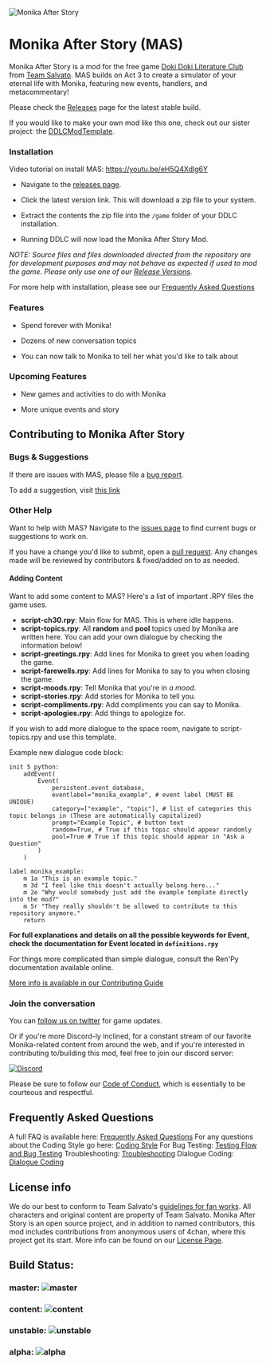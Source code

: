 ![Monika After Story](https://github.com/Monika-After-Story/MonikaModDev/blob/master/Monika%20After%20Story/game/mod_assets/menu_new.png?raw=True)

# Monika After Story (MAS)
Monika After Story is a mod for the free game [Doki Doki Literature Club](https://www.ddlc.moe) from [Team Salvato](http://teamsalvato.com/). MAS builds on Act 3 to create a simulator of your eternal life with Monika, featuring new events, handlers, and metacommentary!

Please check the [Releases](http://www.monikaafterstory.com/releases.html) page for the latest stable build.

If you would like to make your own mod like this one, check out our sister project: the [DDLCModTemplate](https://github.com/therationalpi/DDLCModTemplate).

### Installation

Video tutorial on install MAS: https://youtu.be/eH5Q4Xdlg6Y

* Navigate to the [releases page](http://www.monikaafterstory.com/releases.html).

* Click the latest version link. This will download a zip file to your system.

* Extract the contents the zip file into the `/game` folder of your DDLC installation.

* Running DDLC will now load the Monika After Story Mod.

*NOTE: Source files and files downloaded directed from the repository are for development purposes and may not behave as expected if used to mod the game. Please only use one of our [Release Versions](https://github.com/Monika-After-Story/MonikaModDev/releases).*

For more help with installation, please see our [Frequently Asked Questions](https://github.com/Monika-After-Story/MonikaModDev/wiki/FAQ)

### Features

* Spend forever with Monika!

* Dozens of new conversation topics

* You can now talk to Monika to tell her what you'd like to talk about

### Upcoming Features

* New games and activities to do with Monika

* More unique events and story


## Contributing to Monika After Story

### Bugs & Suggestions
If there are issues with MAS, please file a [bug report](https://github.com/Monika-After-Story/MonikaModDev/issues/new?labels=bug&body=Describe%20bug%20and%20steps%20for%20reproduction%20here&title=%5BBug%5D%20-%20).

To add a suggestion, visit [this link](https://github.com/Monika-After-Story/MonikaModDev/issues/new?labels=suggestion&body=Your%20suggestion%20goes%20here&title=%5BSuggestion%5D%20-%20)

 ### Other Help
 Want to help with MAS? Navigate to the [issues page](https://github.com/Monika-After-Story/MonikaModDev/issues) to find current bugs or suggestions to work on.

If you have a change you'd like to submit, open a [pull request](https://github.com/Monika-After-Story/MonikaModDev/pulls). Any changes made will be reviewed by contributors & fixed/added on to as needed.

#### Adding Content
Want to add some content to MAS? Here's a list of important .RPY files the game uses.

- **script-ch30.rpy**: Main flow for MAS. This is where idle happens.
- **script-topics.rpy**: All **random** and **pool** topics used by Monika are written here. You can add your own dialogue by checking the information below!
- **script-greetings.rpy**: Add lines for Monika to greet you when loading the game.
- **script-farewells.rpy**: Add lines for Monika to say to you when closing the game.
- **script-moods.rpy**: Tell Monika that you're in _a mood_.
- **script-stories.rpy**: Add stories for Monika to tell you.
- **script-compliments.rpy**: Add compliments you can say to Monika.
- **script-apologies.rpy**: Add things to apologize for.

If you wish to add more dialogue to the space room, navigate to script-topics.rpy and use this template.

Example new dialogue code block:
```renpy
init 5 python:
    addEvent(
        Event(
            persistent.event_database,
            eventlabel="monika_example", # event label (MUST BE UNIQUE)
            category=["example", "topic"], # list of categories this topic belongs in (These are automatically capitalized)
            prompt="Example Topic", # button text
            random=True, # True if this topic should appear randomly
            pool=True # True if this topic should appear in "Ask a Question"
        )
    )

label monika_example:
    m 1a "This is an example topic."
    m 3d "I feel like this doesn't actually belong here..."
    m 2e "Why would somebody just add the example template directly into the mod?"
    m 5r "They really shouldn't be allowed to contribute to this repository anymore."
    return
```
**For full explanations and details on all the possible keywords for Event, check the documentation for Event located in `definitions.rpy`**

For things more complicated than simple dialogue, consult the Ren'Py documentation available online.

[More info is available in our Contributing Guide](https://github.com/Monika-After-Story/MonikaModDev/wiki/Contributing-Guidelines)

 ### Join the conversation
You can [follow us on twitter](https://twitter.com/MonikaAfterMod) for game updates.

Or if you're more Discord-ly inclined, for a constant stream of our favorite Monika-related content from around the web, and if you're interested in contributing to/building this mod, feel free to join our discord server:

 [![Discord](https://discordapp.com/api/guilds/372766620977725441/widget.png?style=banner1)](https://discord.gg/monika-after-story)

 Please be sure to follow our [Code of Conduct](https://github.com/Monika-After-Story/MonikaModDev/wiki/Code-of-Conduct), which is essentially to be courteous and respectful.

## Frequently Asked Questions

A full FAQ is available here: [Frequently Asked Questions](https://github.com/Monika-After-Story/MonikaModDev/wiki/FAQ)
For any questions about the Coding Style go here: [Coding Style](https://github.com/Monika-After-Story/MonikaModDev/wiki/Coding-Style)
For Bug Testing: [Testing Flow and Bug Testing](https://github.com/Monika-After-Story/MonikaModDev/wiki/Testing-Flow-and-Bug-Testing)
Troubleshooting: [Troubleshooting](https://github.com/Monika-After-Story/MonikaModDev/wiki/Troubleshooting) Dialogue Coding: [Dialogue Coding](https://github.com/Monika-After-Story/MonikaModDev/wiki/Dialogue-Coding)
## License info

We do our best to conform to Team Salvato's [guidelines for fan works](http://teamsalvato.com/ip-guidelines/). All characters and original content are property of Team Salvato. Monika After Story is an open source project, and in addition to named contributors, this mod includes contributions from anonymous users of 4chan, where this project got its start. More info can be found on our [License Page](https://github.com/Monika-After-Story/MonikaModDev/wiki/License-and-Team-Salvato-Guidelines).

## Build Status:
### master: ![master](https://github.com/Monika-After-Story/MonikaModDev/workflows/CI/badge.svg?branch=master)
### content: ![content](https://github.com/Monika-After-Story/MonikaModDev/workflows/CI/badge.svg?branch=content)
### unstable: ![unstable](https://github.com/Monika-After-Story/MonikaModDev/workflows/CI/badge.svg?branch=unstable)
### alpha: ![alpha](https://github.com/Monika-After-Story/MonikaModDev/workflows/CI/badge.svg?branch=alpha)
